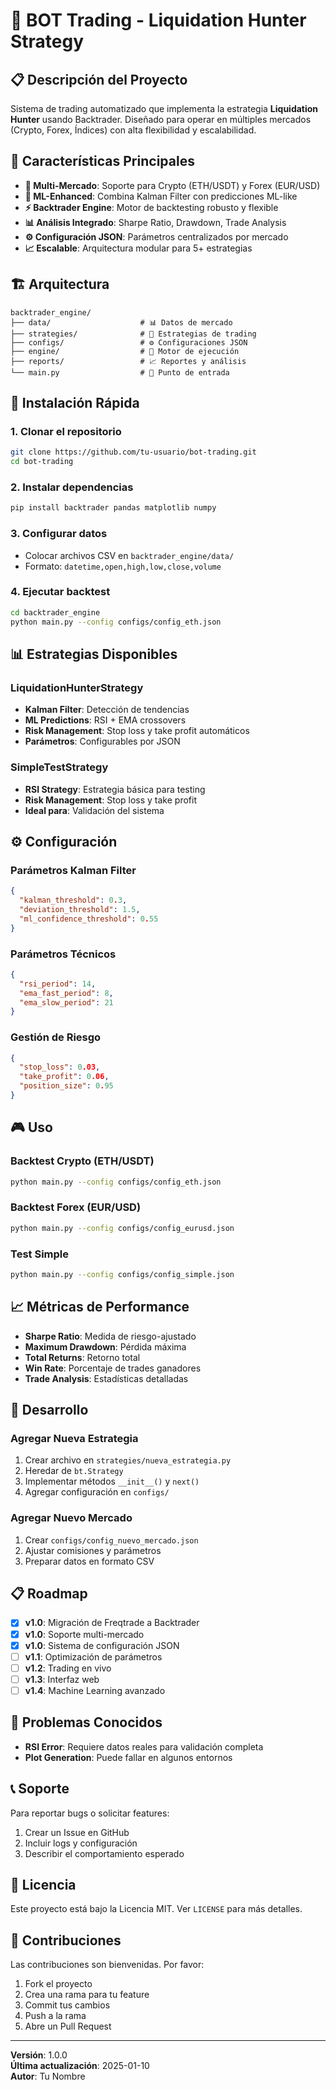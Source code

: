 # 🤖 BOT Trading - Liquidation Hunter Strategy

## 📋 **Descripción del Proyecto**

Sistema de trading automatizado que implementa la estrategia **Liquidation Hunter** usando Backtrader. Diseñado para operar en múltiples mercados (Crypto, Forex, Índices) con alta flexibilidad y escalabilidad.

## 🎯 **Características Principales**

- **🔄 Multi-Mercado**: Soporte para Crypto (ETH/USDT) y Forex (EUR/USD)
- **🧠 ML-Enhanced**: Combina Kalman Filter con predicciones ML-like
- **⚡ Backtrader Engine**: Motor de backtesting robusto y flexible
- **📊 Análisis Integrado**: Sharpe Ratio, Drawdown, Trade Analysis
- **⚙️ Configuración JSON**: Parámetros centralizados por mercado
- **📈 Escalable**: Arquitectura modular para 5+ estrategias

## 🏗️ **Arquitectura**

```
backtrader_engine/
├── data/                    # 📊 Datos de mercado
├── strategies/              # 🎯 Estrategias de trading
├── configs/                 # ⚙️ Configuraciones JSON
├── engine/                  # 🔧 Motor de ejecución
├── reports/                 # 📈 Reportes y análisis
└── main.py                  # 🚀 Punto de entrada
```

## 🚀 **Instalación Rápida**

### **1. Clonar el repositorio**
```bash
git clone https://github.com/tu-usuario/bot-trading.git
cd bot-trading
```

### **2. Instalar dependencias**
```bash
pip install backtrader pandas matplotlib numpy
```

### **3. Configurar datos**
- Colocar archivos CSV en `backtrader_engine/data/`
- Formato: `datetime,open,high,low,close,volume`

### **4. Ejecutar backtest**
```bash
cd backtrader_engine
python main.py --config configs/config_eth.json
```

## 📊 **Estrategias Disponibles**

### **LiquidationHunterStrategy**
- **Kalman Filter**: Detección de tendencias
- **ML Predictions**: RSI + EMA crossovers
- **Risk Management**: Stop loss y take profit automáticos
- **Parámetros**: Configurables por JSON

### **SimpleTestStrategy**
- **RSI Strategy**: Estrategia básica para testing
- **Risk Management**: Stop loss y take profit
- **Ideal para**: Validación del sistema

## ⚙️ **Configuración**

### **Parámetros Kalman Filter**
```json
{
  "kalman_threshold": 0.3,
  "deviation_threshold": 1.5,
  "ml_confidence_threshold": 0.55
}
```

### **Parámetros Técnicos**
```json
{
  "rsi_period": 14,
  "ema_fast_period": 8,
  "ema_slow_period": 21
}
```

### **Gestión de Riesgo**
```json
{
  "stop_loss": 0.03,
  "take_profit": 0.06,
  "position_size": 0.95
}
```

## 🎮 **Uso**

### **Backtest Crypto (ETH/USDT)**
```bash
python main.py --config configs/config_eth.json
```

### **Backtest Forex (EUR/USD)**
```bash
python main.py --config configs/config_eurusd.json
```

### **Test Simple**
```bash
python main.py --config configs/config_simple.json
```

## 📈 **Métricas de Performance**

- **Sharpe Ratio**: Medida de riesgo-ajustado
- **Maximum Drawdown**: Pérdida máxima
- **Total Returns**: Retorno total
- **Win Rate**: Porcentaje de trades ganadores
- **Trade Analysis**: Estadísticas detalladas

## 🔧 **Desarrollo**

### **Agregar Nueva Estrategia**
1. Crear archivo en `strategies/nueva_estrategia.py`
2. Heredar de `bt.Strategy`
3. Implementar métodos `__init__()` y `next()`
4. Agregar configuración en `configs/`

### **Agregar Nuevo Mercado**
1. Crear `configs/config_nuevo_mercado.json`
2. Ajustar comisiones y parámetros
3. Preparar datos en formato CSV

## 📋 **Roadmap**

- [x] **v1.0**: Migración de Freqtrade a Backtrader
- [x] **v1.0**: Soporte multi-mercado
- [x] **v1.0**: Sistema de configuración JSON
- [ ] **v1.1**: Optimización de parámetros
- [ ] **v1.2**: Trading en vivo
- [ ] **v1.3**: Interfaz web
- [ ] **v1.4**: Machine Learning avanzado

## 🐛 **Problemas Conocidos**

- **RSI Error**: Requiere datos reales para validación completa
- **Plot Generation**: Puede fallar en algunos entornos

## 📞 **Soporte**

Para reportar bugs o solicitar features:
1. Crear un Issue en GitHub
2. Incluir logs y configuración
3. Describir el comportamiento esperado

## 📄 **Licencia**

Este proyecto está bajo la Licencia MIT. Ver `LICENSE` para más detalles.

## 🤝 **Contribuciones**

Las contribuciones son bienvenidas. Por favor:
1. Fork el proyecto
2. Crea una rama para tu feature
3. Commit tus cambios
4. Push a la rama
5. Abre un Pull Request

---

**Versión**: 1.0.0  
**Última actualización**: 2025-01-10  
**Autor**: Tu Nombre
